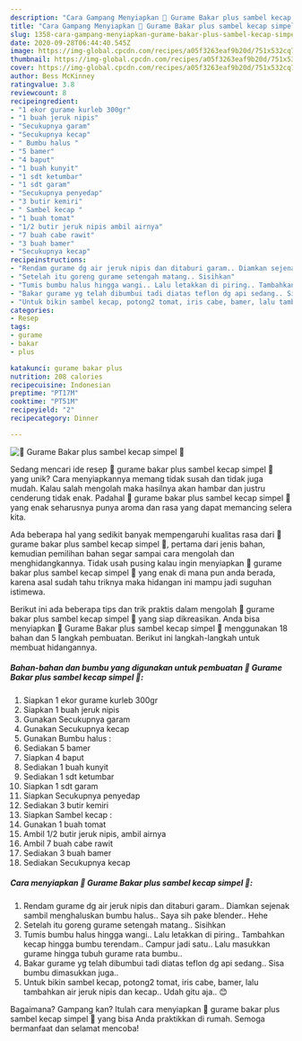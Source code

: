 ```yaml
---
description: "Cara Gampang Menyiapkan 🌷 Gurame Bakar plus sambel kecap simpel 🌷, Enak Banget"
title: "Cara Gampang Menyiapkan 🌷 Gurame Bakar plus sambel kecap simpel 🌷, Enak Banget"
slug: 1358-cara-gampang-menyiapkan-gurame-bakar-plus-sambel-kecap-simpel-enak-banget
date: 2020-09-28T06:44:40.545Z
image: https://img-global.cpcdn.com/recipes/a05f3263eaf9b20d/751x532cq70/🌷-gurame-bakar-plus-sambel-kecap-simpel-🌷-foto-resep-utama.jpg
thumbnail: https://img-global.cpcdn.com/recipes/a05f3263eaf9b20d/751x532cq70/🌷-gurame-bakar-plus-sambel-kecap-simpel-🌷-foto-resep-utama.jpg
cover: https://img-global.cpcdn.com/recipes/a05f3263eaf9b20d/751x532cq70/🌷-gurame-bakar-plus-sambel-kecap-simpel-🌷-foto-resep-utama.jpg
author: Bess McKinney
ratingvalue: 3.8
reviewcount: 8
recipeingredient:
- "1 ekor gurame kurleb 300gr"
- "1 buah jeruk nipis"
- "Secukupnya garam"
- "Secukupnya kecap"
- " Bumbu halus "
- "5 bamer"
- "4 baput"
- "1 buah kunyit"
- "1 sdt ketumbar"
- "1 sdt garam"
- "Secukupnya penyedap"
- "3 butir kemiri"
- " Sambel kecap "
- "1 buah tomat"
- "1/2 butir jeruk nipis ambil airnya"
- "7 buah cabe rawit"
- "3 buah bamer"
- "Secukupnya kecap"
recipeinstructions:
- "Rendam gurame dg air jeruk nipis dan ditaburi garam.. Diamkan sejenak sambil menghaluskan bumbu halus.. Saya sih pake blender.. Hehe"
- "Setelah itu goreng gurame setengah matang.. Sisihkan"
- "Tumis bumbu halus hingga wangi.. Lalu letakkan di piring.. Tambahkan kecap hingga bumbu terendam.. Campur jadi satu.. Lalu masukkan gurame hingga tubuh gurame rata bumbu.."
- "Bakar gurame yg telah dibumbui tadi diatas teflon dg api sedang.. Sisa bumbu dimasukkan juga.."
- "Untuk bikin sambel kecap, potong2 tomat, iris cabe, bamer, lalu tambahkan air jeruk nipis dan kecap.. Udah gitu aja.. 😊"
categories:
- Resep
tags:
- gurame
- bakar
- plus

katakunci: gurame bakar plus 
nutrition: 208 calories
recipecuisine: Indonesian
preptime: "PT17M"
cooktime: "PT51M"
recipeyield: "2"
recipecategory: Dinner

---
```



![🌷 Gurame Bakar plus sambel kecap simpel 🌷](https://img-global.cpcdn.com/recipes/a05f3263eaf9b20d/751x532cq70/🌷-gurame-bakar-plus-sambel-kecap-simpel-🌷-foto-resep-utama.jpg)

Sedang mencari ide resep 🌷 gurame bakar plus sambel kecap simpel 🌷 yang unik? Cara menyiapkannya memang tidak susah dan tidak juga mudah. Kalau salah mengolah maka hasilnya akan hambar dan justru cenderung tidak enak. Padahal 🌷 gurame bakar plus sambel kecap simpel 🌷 yang enak seharusnya punya aroma dan rasa yang dapat memancing selera kita.



Ada beberapa hal yang sedikit banyak mempengaruhi kualitas rasa dari 🌷 gurame bakar plus sambel kecap simpel 🌷, pertama dari jenis bahan, kemudian pemilihan bahan segar sampai cara mengolah dan menghidangkannya. Tidak usah pusing kalau ingin menyiapkan 🌷 gurame bakar plus sambel kecap simpel 🌷 yang enak di mana pun anda berada, karena asal sudah tahu triknya maka hidangan ini mampu jadi suguhan istimewa.


Berikut ini ada beberapa tips dan trik praktis dalam mengolah 🌷 gurame bakar plus sambel kecap simpel 🌷 yang siap dikreasikan. Anda bisa menyiapkan 🌷 Gurame Bakar plus sambel kecap simpel 🌷 menggunakan 18 bahan dan 5 langkah pembuatan. Berikut ini langkah-langkah untuk membuat hidangannya.

<!--inarticleads1-->

##### Bahan-bahan dan bumbu yang digunakan untuk pembuatan 🌷 Gurame Bakar plus sambel kecap simpel 🌷:

1. Siapkan 1 ekor gurame kurleb 300gr
1. Siapkan 1 buah jeruk nipis
1. Gunakan Secukupnya garam
1. Gunakan Secukupnya kecap
1. Gunakan  Bumbu halus :
1. Sediakan 5 bamer
1. Siapkan 4 baput
1. Sediakan 1 buah kunyit
1. Sediakan 1 sdt ketumbar
1. Siapkan 1 sdt garam
1. Siapkan Secukupnya penyedap
1. Sediakan 3 butir kemiri
1. Siapkan  Sambel kecap :
1. Gunakan 1 buah tomat
1. Ambil 1/2 butir jeruk nipis, ambil airnya
1. Ambil 7 buah cabe rawit
1. Sediakan 3 buah bamer
1. Sediakan Secukupnya kecap




<!--inarticleads2-->

##### Cara menyiapkan 🌷 Gurame Bakar plus sambel kecap simpel 🌷:

1. Rendam gurame dg air jeruk nipis dan ditaburi garam.. Diamkan sejenak sambil menghaluskan bumbu halus.. Saya sih pake blender.. Hehe
1. Setelah itu goreng gurame setengah matang.. Sisihkan
1. Tumis bumbu halus hingga wangi.. Lalu letakkan di piring.. Tambahkan kecap hingga bumbu terendam.. Campur jadi satu.. Lalu masukkan gurame hingga tubuh gurame rata bumbu..
1. Bakar gurame yg telah dibumbui tadi diatas teflon dg api sedang.. Sisa bumbu dimasukkan juga..
1. Untuk bikin sambel kecap, potong2 tomat, iris cabe, bamer, lalu tambahkan air jeruk nipis dan kecap.. Udah gitu aja.. 😊




Bagaimana? Gampang kan? Itulah cara menyiapkan 🌷 gurame bakar plus sambel kecap simpel 🌷 yang bisa Anda praktikkan di rumah. Semoga bermanfaat dan selamat mencoba!

